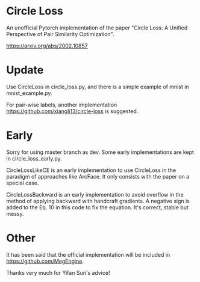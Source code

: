 # Circle Loss

An unofficial Pytorch implementation of the paper "Circle Loss: A Unified Perspective of Pair Similarity Optimization".

https://arxiv.org/abs/2002.10857



# Update

Use CircleLoss in circle_loss.py, and there is a simple example of mnist in mnist_example.py.



For pair-wise labels, another implementation https://github.com/xiangli13/circle-loss is suggested.



# Early

Sorry for using master branch as dev. Some early implementations are kept in  circle_loss_early.py. 



CircleLossLikeCE is an early implementation to use CircleLoss in the paradigm of approaches like ArcFace. It only consists with the paper on a special case.



CircleLossBackward is an early implementation to avoid overflow in the method of applying backward with handcraft gradients. A negative sign is added to the Eq. 10 in this code to fix the equation. It's correct, stable but messy.



# Other

It has been said that the official implementation will be included in https://github.com/MegEngine.



Thanks very much for Yifan Sun's advice!

